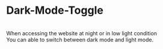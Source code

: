 ﻿# Dark-Mode-Toggle

<hr4>
<br>When accessing the website at night or in low light condition
<br>You can able to switch between dark mode and light mode.
<br>
</h4>
